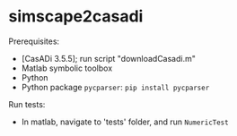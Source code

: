 # simscape2casadi


Prerequisites:
 - [CasADi 3.5.5]; run script "downloadCasadi.m"
 - Matlab symbolic toolbox
 - Python
 - Python package `pycparser`: `pip install pycparser` 

Run tests:
 - In matlab, navigate to 'tests' folder, and run `NumericTest`

